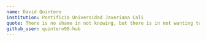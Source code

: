 ```yaml
---
name: David Quintero
institution: Pontificia Universidad Javeriana Cali
quote: There is no shame in not knowing, but there is in not wanting to learn.
github_user: quintero98-hub
---
```

